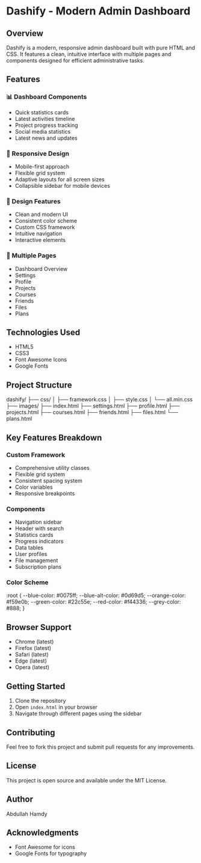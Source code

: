 # Dashify - Modern Admin Dashboard

## Overview
Dashify is a modern, responsive admin dashboard built with pure HTML and CSS. It features a clean, intuitive interface with multiple pages and components designed for efficient administrative tasks.

## Features

### 📊 Dashboard Components
- Quick statistics cards
- Latest activities timeline
- Project progress tracking
- Social media statistics
- Latest news and updates

### 📱 Responsive Design
- Mobile-first approach
- Flexible grid system
- Adaptive layouts for all screen sizes
- Collapsible sidebar for mobile devices

### 🎨 Design Features
- Clean and modern UI
- Consistent color scheme
- Custom CSS framework
- Intuitive navigation
- Interactive elements

### 📄 Multiple Pages
- Dashboard Overview
- Settings
- Profile
- Projects
- Courses
- Friends
- Files
- Plans

## Technologies Used
- HTML5
- CSS3
- Font Awesome Icons
- Google Fonts

## Project Structure

dashify/
├── css/
│ ├── framework.css
│ ├── style.css
│ └── all.min.css
├── images/
├── index.html
├── settings.html
├── profile.html
├── projects.html
├── courses.html
├── friends.html
├── files.html
└── plans.html

## Key Features Breakdown

### Custom Framework
- Comprehensive utility classes
- Flexible grid system
- Consistent spacing system
- Color variables
- Responsive breakpoints

### Components
- Navigation sidebar
- Header with search
- Statistics cards
- Progress indicators
- Data tables
- User profiles
- File management
- Subscription plans

### Color Scheme
:root {
--blue-color: #0075ff;
--blue-alt-color: #0d69d5;
--orange-color: #f59e0b;
--green-color: #22c55e;
--red-color: #f44336;
--grey-color: #888;
}

## Browser Support
- Chrome (latest)
- Firefox (latest)
- Safari (latest)
- Edge (latest)
- Opera (latest)

## Getting Started
1. Clone the repository
2. Open `index.html` in your browser
3. Navigate through different pages using the sidebar

## Contributing
Feel free to fork this project and submit pull requests for any improvements.

## License
This project is open source and available under the MIT License.

## Author
Abdullah Hamdy

## Acknowledgments
- Font Awesome for icons
- Google Fonts for typography
